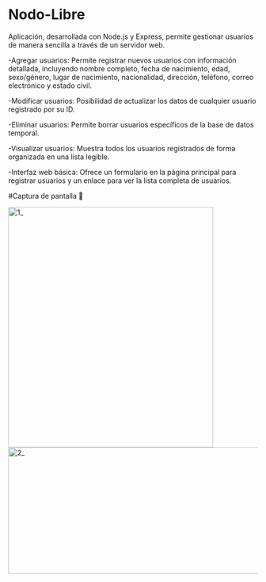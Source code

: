 # Nodo-Libre

Aplicación, desarrollada con Node.js y Express, permite gestionar usuarios de manera sencilla a través de un servidor web.

-Agregar usuarios: Permite registrar nuevos usuarios con información detallada, incluyendo nombre completo, fecha de nacimiento, edad, sexo/género, lugar de nacimiento, nacionalidad, dirección, teléfono, correo electrónico y estado civil.

-Modificar usuarios: Posibilidad de actualizar los datos de cualquier usuario registrado por su ID.

-Eliminar usuarios: Permite borrar usuarios específicos de la base de datos temporal.

-Visualizar usuarios: Muestra todos los usuarios registrados de forma organizada en una lista legible.

-Interfaz web básica: Ofrece un formulario en la página principal para registrar usuarios y un enlace para ver la lista completa de usuarios.

#Captura de pantalla 📸 

<img width="414" height="486" alt="1_" src="https://github.com/user-attachments/assets/298fde2b-d300-4870-8c5a-cff8b29d1597" />

<img width="1391" height="255" alt="2_" src="https://github.com/user-attachments/assets/eab2c4cd-91a0-49da-82c2-5606472ba3f4" />

